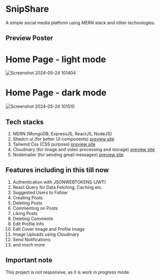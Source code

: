 # SnipShare
A simple social media platform using MERN stack and other technologies.

## Preview Poster
# Home Page - light mode
![Screenshot 2024-05-24 101404](https://github.com/Abiekatkam/SnipShare/assets/101975840/ee25ed69-2a5c-4d0f-b905-53e4aab8fb1b)

# Home Page - dark mode
![Screenshot 2024-05-24 101510](https://github.com/Abiekatkam/SnipShare/assets/101975840/6c6d1147-ffdc-4cf3-8f53-c930908e8fb7)

## Tech stacks
1. MERN [MongoDB, ExpressJS, ReactJS, NodeJS]
2. Shadcn ui (for better UI components) [preview site](https://ui.shadcn.com/)
3. Tailwind Css (CSS purpose) [preview site](https://tailwindcss.com/)
4. Cloudinary (for image and video processing and storage) [preview site](https://cloudinary.com/)
5. Nodemailer (for sending gmail messages) [preview site](https://www.nodemailer.com/)

## Features including in this till now
1. Authentication with JSONWEBTOKENS (JWT)
2. React Query for Data Fetching, Caching etc.
3. Suggested Users to Follow
4. Creating Posts
5. Deleting Posts
6. Commenting on Posts
7. Liking Posts
8. Deleting Comments
9. Edit Profile Info
10. Edit Cover Image and Profile Image
11. Image Uploads using Cloudinary
12. Send Notifications
13. and much more

## Important note
This project is not responsive, as it is work in progress mode.
